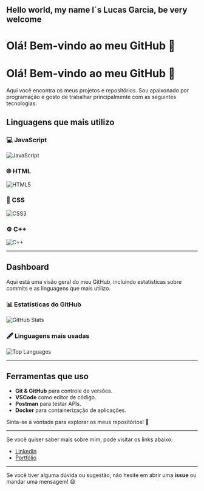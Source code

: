 ## Hello world, my name I´s Lucas Garcia, be very welcome
# Olá! Bem-vindo ao meu GitHub 👋



# Olá! Bem-vindo ao meu GitHub 👋

Aqui você encontra os meus projetos e repositórios. Sou apaixonado por programação e gosto de trabalhar principalmente com as seguintes tecnologias:

## Linguagens que mais utilizo

### 💻 JavaScript
![JavaScript](https://upload.wikimedia.org/wikipedia/commons/6/69/HTML5_logo_and_wordmark.svg)

### 🌐 HTML
![HTML5](https://upload.wikimedia.org/wikipedia/commons/7/73/HTML5_logo_and_wordmark.svg)

### 🎨 CSS
![CSS3](https://upload.wikimedia.org/wikipedia/commons/6/62/CSS3_logo.svg)

### ⚙️ C++
![C++](https://upload.wikimedia.org/wikipedia/commons/1/18/C_Programming_Language.png)

---

## Dashboard

Aqui está uma visão geral do meu GitHub, incluindo estatísticas sobre commits e as linguagens que mais utilizo.

### 📊 Estatísticas do GitHub

![GitHub Stats](https://github-readme-stats.vercel.app/api?username=seu-usuario-github&show_icons=true&hide_title=true&count_private=true&hide=prs&theme=radical)

### 🖋️ Linguagens mais usadas

![Top Languages](https://github-readme-stats.vercel.app/api/top-langs/?username=seu-usuario-github&layout=compact&theme=radical)

---

## Ferramentas que uso

- **Git & GitHub** para controle de versões.
- **VSCode** como editor de código.
- **Postman** para testar APIs.
- **Docker** para containerização de aplicações.

Sinta-se à vontade para explorar os meus repositórios! 🚀

---

Se você quiser saber mais sobre mim, pode visitar os links abaixo:

- [LinkedIn](https://www.linkedin.com/in/seulinkedin)
- [Portfólio](https://www.seuportfolio.com)

---

Se você tiver alguma dúvida ou sugestão, não hesite em abrir uma **issue** ou mandar uma mensagem! 😄

